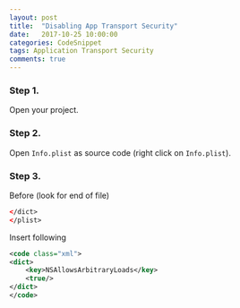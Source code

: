 ```yaml
---
layout: post
title:  "Disabling App Transport Security"
date:   2017-10-25 10:00:00
categories: CodeSnippet
tags: Application Transport Security
comments: true
---
```


### Step 1.

Open your project.

### Step 2.

Open `Info.plist` as source code (right click on `Info.plist`).

### Step 3.

Before (look for end of file)

```xml
</dict>
</plist>
```

Insert following

```xml
<code class="xml">
<dict>
    <key>NSAllowsArbitraryLoads</key>
    <true/>
</dict>
</code>
```